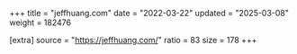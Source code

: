 +++
title = "jeffhuang.com"
date = "2022-03-22"
updated = "2025-03-08"
weight = 182476

[extra]
source = "https://jeffhuang.com/"
ratio = 83
size = 178
+++
